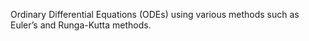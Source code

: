Ordinary Differential Equations (ODEs) using various methods such as Euler’s and Runga-Kutta methods.